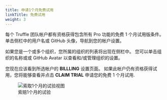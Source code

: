 ```yaml
---
title: 申请1个月免费试用
linkTitle: 免费试用
weight: 3
---
```


每个 Truffle 团队帐户都有资格获得包含所有 Pro 功能的免费 1 个月试用版条件。
单击侧栏中的用户名或 GitHub 头像，导航到您的帐户设置。

如果您是一个或多个组织，您所属的组织的列表将出现在侧栏中。
您可以单击组织的名称或或 GitHub Avatar 以查看和/或管理组织的设置。

您现在应该看到所选帐户的 **BILLLING** 设置页面。
如果此帐户仍有资格获得试用，您将能够查看并点击 **<span class="inline-button">CLAIM TRIAL</span>** 申请您的免费 1 个月试用.

<figure class="screenshot">
  <img class="img-fluid" src="/img/docs/teams/claim-free-trial.png" title="索取1个月的试验视图" alt="索取1个月的试验视图" />
  <figcaption class="text-center">索赔1个月的试验</figcaption>
</figure>
